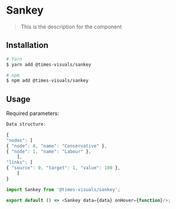 # Sankey

> This is the description for the component

## Installation

```bash
# Yarn
$ yarn add @times-visuals/sankey

# npm
$ npm add @times-visuals/sankey
```

## Usage

Required parameters:

```js
Data structure:

{
"nodes": [
{ "node": 0, "name": "Conservative" },
{ "node": 1, "name": "Labour" },
    ],
"links": [
{ "source": 0, "target": 1, "value": 100 },
    ]
}
```

```js
import Sankey from '@times-visuals/sankey';

export default () => <Sankey data={data} onHover={function}/>;
```
